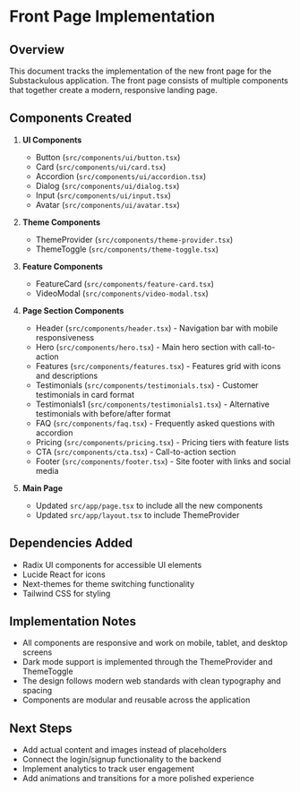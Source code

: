 # Front Page Implementation

## Overview
This document tracks the implementation of the new front page for the Substackulous application. The front page consists of multiple components that together create a modern, responsive landing page.

## Components Created

1. **UI Components**
   - Button (`src/components/ui/button.tsx`)
   - Card (`src/components/ui/card.tsx`)
   - Accordion (`src/components/ui/accordion.tsx`)
   - Dialog (`src/components/ui/dialog.tsx`)
   - Input (`src/components/ui/input.tsx`)
   - Avatar (`src/components/ui/avatar.tsx`)

2. **Theme Components**
   - ThemeProvider (`src/components/theme-provider.tsx`)
   - ThemeToggle (`src/components/theme-toggle.tsx`)

3. **Feature Components**
   - FeatureCard (`src/components/feature-card.tsx`)
   - VideoModal (`src/components/video-modal.tsx`)

4. **Page Section Components**
   - Header (`src/components/header.tsx`) - Navigation bar with mobile responsiveness
   - Hero (`src/components/hero.tsx`) - Main hero section with call-to-action
   - Features (`src/components/features.tsx`) - Features grid with icons and descriptions
   - Testimonials (`src/components/testimonials.tsx`) - Customer testimonials in card format
   - Testimonials1 (`src/components/testimonials1.tsx`) - Alternative testimonials with before/after format
   - FAQ (`src/components/faq.tsx`) - Frequently asked questions with accordion
   - Pricing (`src/components/pricing.tsx`) - Pricing tiers with feature lists
   - CTA (`src/components/cta.tsx`) - Call-to-action section
   - Footer (`src/components/footer.tsx`) - Site footer with links and social media

5. **Main Page**
   - Updated `src/app/page.tsx` to include all the new components
   - Updated `src/app/layout.tsx` to include ThemeProvider

## Dependencies Added
- Radix UI components for accessible UI elements
- Lucide React for icons
- Next-themes for theme switching functionality
- Tailwind CSS for styling

## Implementation Notes
- All components are responsive and work on mobile, tablet, and desktop screens
- Dark mode support is implemented through the ThemeProvider and ThemeToggle
- The design follows modern web standards with clean typography and spacing
- Components are modular and reusable across the application

## Next Steps
- Add actual content and images instead of placeholders
- Connect the login/signup functionality to the backend
- Implement analytics to track user engagement
- Add animations and transitions for a more polished experience 